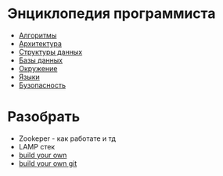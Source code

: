 # Энциклопедия программиста

- [Алгоритмы](algorithms/README.md)
- [Архитектура](architecture/README.md)
- [Структуры данных](data_stracture/README.md)
- [Базы данных](db/README.md)
- [Окружение](env/README.md)
- [Языки](languages/README.md)
- [Бузопасность](security/README.md)

# Разобрать
- Zookeper - как работате и тд 
- LAMP стек
- [build your own](https://www.youtube.com/watch?v=iqsnma51YDw&list=PLkPf8WARtuMwBwL2DCEgRDKX5ecAWFPRh&index=3&t=0s)
- [build your own git](https://github.com/danistefanovic/build-your-own-x)